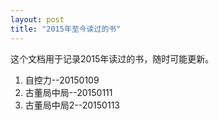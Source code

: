 ```yaml
---
layout: post
title: "2015年至今读过的书"
---
```


这个文档用于记录2015年读过的书，随时可能更新。

1. 自控力--20150109
2. 古董局中局--20150111
3. 古董局中局2--20150113